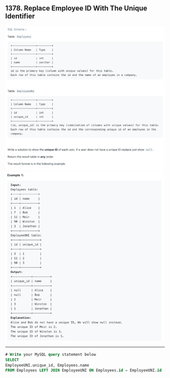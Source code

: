 ## 1378. Replace Employee ID With The Unique Identifier
![](img/2023-11-07-15-40-38.png)
![](img/2023-11-07-16-17-20.png)

---

```sql
# Write your MySQL query statement below
SELECT 
EmployeeUNI.unique_id, Employees.name
FROM Employees LEFT JOIN EmployeeUNI ON Employees.id = EmployeeUNI.id
```